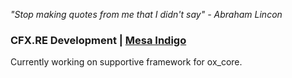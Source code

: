*"Stop making quotes from me that I didn't say" - Abraham Lincon*

### CFX.RE Development | [Mesa Indigo](https://github.com/Mesa-Indigo)
Currently working on supportive framework for ox_core. 
